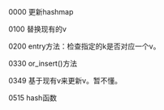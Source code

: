 0000 更新hashmap

0100 替换现有的v

0200 entry方法：检查指定的k是否对应一个v。

0330 or_insert()方法

0349 基于现有v来更新v。暂不懂。

0515 hash函数